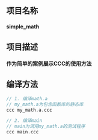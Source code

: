 ## 项目名称
#### simple_math

## 项目描述
#### 作为简单的案例展示CCC的使用方法

## 编译方法
```c
// 1. 编译math.a
// my_math.a为包含函数库的静态库
ccc my_math.a.ccc
```
```c
// 2. 编译main
// main为调用my_math.a的测试程序
ccc main.ccc
```